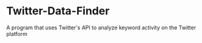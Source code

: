 # Twitter-Data-Finder
A program that uses Twitter's API to analyze keyword activity on the Twitter platform 
